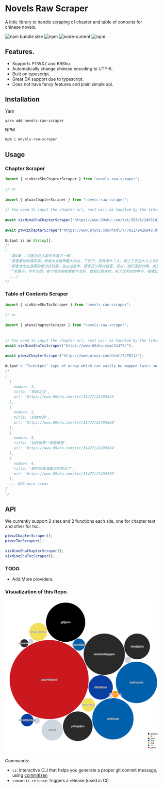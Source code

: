 # Novels Raw Scraper

A little library to handle scraping of chapter and table of contents  for chinese novels.

![npm bundle size](https://img.shields.io/bundlephobia/minzip/novels-raw-scraper?logo=files&style=for-the-badge)
![npm](https://img.shields.io/npm/v/novels-raw-scraper?logo=npm&style=for-the-badge)
![node-current](https://img.shields.io/badge/Node-%3E=12-success?style=for-the-badge&logo=node)
![npm](https://img.shields.io/npm/dw/novels-raw-scraper?style=for-the-badge)

## Features.

- Supports PTWXZ and 69Shu.
- Automatically change chinese encoding to UTF-8.
- Built on typescript.
- Great DX support due to typescript.
- Does not have fancy features and plain simple api.

## Installation

Yarn

```sh
yarn add novels-raw-scraper
```

NPM

```sh
npm i novels-raw-scraper
```

## Usage

### Chapter Scraper

```ts
import { sixNineShuChapterScraper } from "novels-raw-scraper";

// or

import { ptwxzChapterScraper } from "novels-raw-scraper";

// You need to input the chapter url, rest will be handled by the library.

await sixNineShuChapterScraper("https://www.69shu.com/txt/35345/24661030");

await ptwxzChapterScraper("https://www.ptwxz.com/html/7/7811/9426848.html");

Output is an String[].
/*
[
  '第4章 ，只因为在人群中多看了一眼',
  '家里事物料理完毕，颜老太太就带着大孙女、三孙子，还有老仆二人，踏上了去往大儿上任的临宜县的路。',
  '颜老太太在族里的辈分比较高，加之这些年，颜家没少帮衬族里，是以，他们走的时候，族长和族中辈分比较高的老者都来了。',
  '“老嫂子，今年少雨，各个地方的收成都不太好，就我们颜家村，用了您老给的种子，收成比往年还要多上一成，我在这呀，替大家感谢你嘞。”',
  ...]
*/
```

### Table of Contents Scraper

```ts
import { sixNineShuTocScraper } from "novels-raw-scraper";

// or

import { ptwxzChapterScraper } from "novels-raw-scraper";


// You need to input the chapter url, rest will be handled by the library.
await sixNineShuTocScraper("https://www.69shu.com/31477/");

await ptwxzChapterScraper("https://www.ptwxz.com/html/7/7811/");

Output's `TocOutput` type of array which can easily be mapped later on.
/*
[
  {
    number: 1,
    title: '牢狱之灾',
    url: 'https://www.69shu.com/txt/31477/22493555'
  },
  {
    number: 2,
    title: '妖物作祟',
    url: 'https://www.69shu.com/txt/31477/22493560'
  },
  {
    number: 3,
    title: '仙侠世界一样能推理',
    url: 'https://www.69shu.com/txt/31477/22493564'
  },
  {
    number: 4,
    title: '是时候表演真正的技术了',
    url: 'https://www.69shu.com/txt/31477/22493570'
  },
  ... 820 more items
]
*/

```

## API

We currently support 2 sites and 2 functions each site, one for chapter text and other for toc.

```ts
ptwxzChapterScraper();
ptwxzTocScraper();

sixNineShuChapterScraper();
sixNineShuTocScraper();
```

### TODO

- Add More providers.

### Visualization of this Repo.

![Visualization of this repo](./diagram.svg)

Commands:

- `cz`: interactive CLI that helps you generate a proper git commit message, using [commitizen](https://github.com/commitizen/cz-cli)
- `semantic-release`: triggers a release (used in CI)
